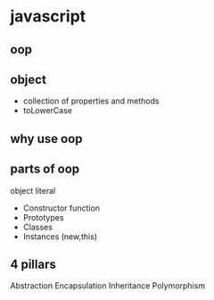 # javascript

## oop

## object
- collection of properties and methods
- toLowerCase

## why use oop

## parts of oop
object literal

- Constructor function
- Prototypes
- Classes
- Instances (new,this)

## 4 pillars
Abstraction
Encapsulation
Inheritance
Polymorphism